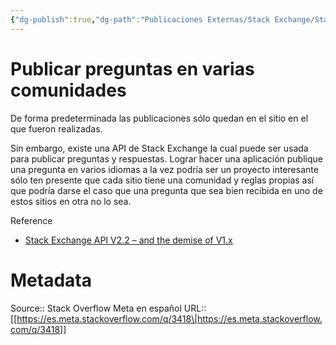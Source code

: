 ```yaml
---
{"dg-publish":true,"dg-path":"Publicaciones Externas/Stack Exchange/Stack Overflow en español/Stack Overflow en español Meta/es.meta.stackoverflow.com-3418.md","permalink":"/publicaciones-externas/stack-exchange/stack-overflow-en-espanol/stack-overflow-en-espanol-meta/es-meta-stackoverflow-com-3418/","title":"Publicar preguntas en varias comunidades","hide":true,"noteIcon":"\"0\"","created":"2024-04-03T12:49:10.421-06:00","updated":"2024-04-05T16:44:03.065-06:00"}
---
```


# Publicar preguntas en varias comunidades

De forma predeterminada las publicaciones sólo quedan en el sitio en el que fueron realizadas.

Sin embargo, existe una API de Stack Exchange la cual puede ser usada para publicar preguntas y respuestas. Lograr hacer una aplicación publique una pregunta en varios idiomas a la vez podría ser un proyecto interesante sólo ten presente que cada sitio tiene una comunidad y reglas propias así que podría darse el caso que una pregunta que sea bien recibida en uno de estos sitios en otra no lo sea.


Reference

- [Stack Exchange API V2.2 – and the demise of V1.x](https://stackoverflow.blog/2014/02/10/stack-exchange-api-v2-2-and-the-demise-of-v1-x/)

# Metadata
Source:: Stack Overflow Meta en español
URL:: [[https://es.meta.stackoverflow.com/q/3418\|https://es.meta.stackoverflow.com/q/3418]]


